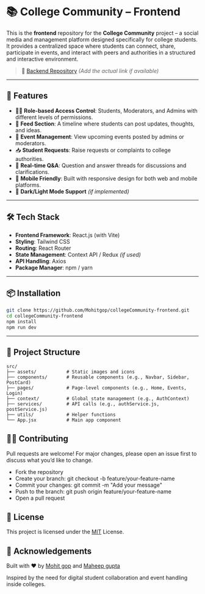 
# 📚 College Community – Frontend

This is the **frontend** repository for the **College Community** project – a social media and management platform designed specifically for college students. It provides a centralized space where students can connect, share, participate in events, and interact with peers and authorities in a structured and interactive environment.

> 🔗 [Backend Repository](https://github.com/Mohitgop/collegeCommunity-backend) *(Add the actual link if available)*

---

## 🚀 Features

- 🧑‍🎓 **Role-based Access Control**: Students, Moderators, and Admins with different levels of permissions.
- 📰 **Feed Section**: A timeline where students can post updates, thoughts, and ideas.
- 🎯 **Event Management**: View upcoming events posted by admins or moderators.
- 📥 **Student Requests**: Raise requests or complaints to college authorities.
- 💬 **Real-time Q&A**: Question and answer threads for discussions and clarifications.
- 📱 **Mobile Friendly**: Built with responsive design for both web and mobile platforms.
- 🌙 **Dark/Light Mode Support** *(if implemented)*

---

## 🛠 Tech Stack

- **Frontend Framework**: React.js (with Vite)
- **Styling**: Tailwind CSS
- **Routing**: React Router
- **State Management**: Context API / Redux *(if used)*
- **API Handling**: Axios
- **Package Manager**: npm / yarn

---

## 📦 Installation

```bash
git clone https://github.com/Mohitgop/collegeCommunity-frontend.git
cd collegeCommunity-frontend
npm install
npm run dev 
```

---
## 🧩 Project Structure
```
src/
├── assets/           # Static images and icons
├── components/       # Reusable components (e.g., Navbar, Sidebar, PostCard)
├── pages/            # Page-level components (e.g., Home, Events, Login)
├── context/          # Global state management (e.g., AuthContext)
├── services/         # API calls (e.g., authService.js, postService.js)
├── utils/            # Helper functions
└── App.jsx           # Main app component
```
<!-- # 🔐 Environment Variables -->
## 🧑‍💻 Contributing
Pull requests are welcome! For major changes, please open an issue first to discuss what you’d like to change.

- Fork the repository
- Create your branch: git checkout -b feature/your-feature-name
- Commit your changes: git commit -m "Add your message"
- Push to the branch: git push origin feature/your-feature-name
- Open a pull request

## 📄 License
This project is licensed under the [MIT](https://choosealicense.com/licenses/mit/) License.

## 🙌 Acknowledgements
Built with ❤️ by [Mohit gop](https://github.com/Mohitgop) and [Maheep gupta](https://github.com/Maheep-gupta)

Inspired by the need for digital student collaboration and event handling inside colleges.

